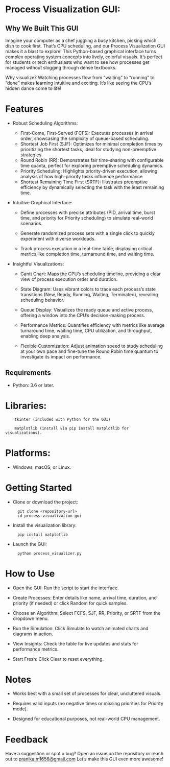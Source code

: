 
# Process Visualization GUI: 

## Why We Built This GUI

Imagine your computer as a chef juggling a busy kitchen, picking which dish to cook first. That’s CPU scheduling, and our Process Visualization GUI makes it a blast to explore! This Python-based graphical interface turns complex operating system concepts into lively, colorful visuals. It’s perfect for students or tech enthusiasts who want to see how processes get managed without slogging through dense textbooks.

Why visualize? Watching processes flow from “waiting” to “running” to “done” makes learning intuitive and exciting. It’s like seeing the CPU’s hidden dance come to life!

# Features
- Robust Scheduling Algorithms:
    - First-Come, First-Served (FCFS): Executes processes in arrival order, showcasing the simplicity of queue-based scheduling.
    - Shortest Job First (SJF): Optimizes for minimal completion times by prioritizing the shortest tasks, ideal for studying non-preemptive strategies.
    - Round Robin (RR): Demonstrates fair time-sharing with configurable time quanta, perfect for exploring preemptive scheduling dynamics.
    - Priority Scheduling: Highlights priority-driven execution, allowing analysis of how high-priority tasks influence performance
    - Shortest Remaining Time First (SRTF): Illustrates preemptive efficiency by dynamically selecting the task with the least remaining time.

- Intuitive Graphical Interface:





    - Define processes with precise attributes (PID, arrival time, burst time, and priority for Priority scheduling) to simulate real-world scenarios.



    - Generate randomized process sets with a single click to quickly experiment with diverse workloads.



    - Track process execution in a real-time table, displaying critical metrics like completion time, turnaround time, and waiting time.



- Insightful Visualizations:





    - Gantt Chart: Maps the CPU’s scheduling timeline, providing a clear view of process execution order and duration.



    - State Diagram: Uses vibrant colors to trace each process’s state transitions (New, Ready, Running, Waiting, Terminated), revealing scheduling behavior.



    - Queue Display: Visualizes the ready queue and active process, offering a window into the CPU’s decision-making process.



    - Performance Metrics: Quantifies efficiency with metrics like average turnaround time, waiting time, CPU utilization, and throughput, enabling deep analysis.



    - Flexible Customization: Adjust animation speed to study scheduling at your own pace and fine-tune the Round Robin time quantum to investigate its impact on performance.

## Requirements





- Python: 3.6 or later.



# Libraries:





        tkinter (included with Python for the GUI)

        matplotlib (install via pip install matplotlib for visualizations).



# Platforms:
- Windows, macOS, or Linux.

# Getting Started





- Clone or download the project:

        git clone <repository-url>
        cd process-visualization-gui



- Install the visualization library:

        pip install matplotlib



- Launch the GUI:

        python process_visualizer.py


# How to Use





- Open the GUI: Run the script to start the interface.



- Create Processes: Enter details like name, arrival time, duration, and priority (if needed) or click Random for quick samples.



 - Choose an Algorithm: Select FCFS, SJF, RR, Priority, or SRTF from the dropdown menu.



- Run the Simulation: Click Simulate to watch animated charts and diagrams in action.



- View Insights: Check the table for live updates and stats for performance metrics.



- Start Fresh: Click Clear to reset everything.


# Notes





- Works best with a small set of processes for clear, uncluttered visuals.



- Requires valid inputs (no negative times or missing priorities for Priority mode).



- Designed for educational purposes, not real-world CPU management.

# Feedback

Have a suggestion or spot a bug? Open an issue on the repository or reach out to pranika.m1656@gmail.com 
Let’s make this GUI even more awesome!
